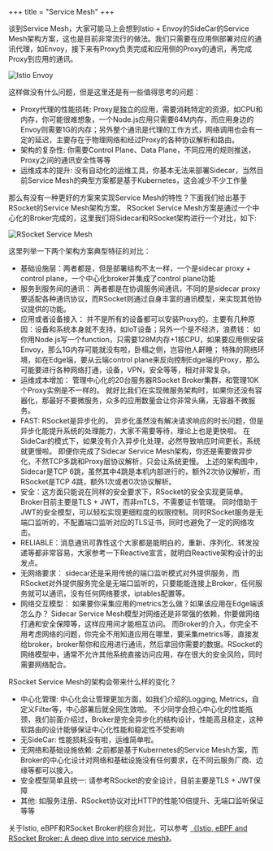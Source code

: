 +++
title = "Service Mesh"
+++

谈到Service Mesh，大家可能马上会想到Istio + Envoy的SideCar的Service Mesh架构方案，这也是目前非常流行的做法。我们只需要在应用侧部署对应的通讯代理，如Envoy，接下来有Proxy负责完成和应用侧的Proxy的通讯，再完成Proxy到应用的通讯。

![Istio Envoy](/images/traffic/istio_envoy.png)

这样做没有什么问题，但是这里还是有一些值得思考的问题：

* Proxy代理的性能损耗: Proxy是独立的应用，需要消耗特定的资源，如CPU和内存，你可能很难想象，一个Node.js应用只需要64M内存，而应用身边的Envoy则需要1G的内存；另外整个通讯是代理的工作方式，网络调用也会有一定的延迟，主要存在于物理网络和经过Proxy的各种协议解析和路由。
* 架构的复杂性: 你需要Control Plane、Data Plane，不同应用的规则推送，Proxy之间的通讯安全性等等
* 运维成本的提升: 没有自动化的运维工具，你基本无法来部署Sidecar，当然目前Service Mesh的典型方案都是基于Kubernetes，这会减少不少工作量

那么有没有一种更好的方案来实现Service Mesh的特性？下面我们给出基于RSocket的Service Mesh架构方案。 RSocket Service Mesh方案是通过一个中心化的Broker完成的，这里我们将Sidecar和RSocket架构进行一个对比，如下:

![RSocket Service Mesh](/images/traffic/sidecar-vs-rsocket.png)

这里列举一下两个架构方案典型特征的对比：

* 基础设施层：两者都是，但是部署结构不太一样，一个是sidecar proxy + control plane，一个中心化broker并集成了control plane功能
* 服务到服务间的通讯： 两者都是在协调服务间通讯，不同的是sidecar proxy要适配各种通讯协议，而RSocket则通过自身丰富的通讯模型，来实现其他协议提供的功能。
* 应用或者设备接入： 并不是所有的设备都可以安装Proxy的，主要有几种原因：设备和系统本身就不支持，如IoT设备；另外一个是不经济，浪费钱： 如你用Node.js写一个function，只需要128M内存+1核CPU，如果要应用侧安装Envoy，那么1G内存可能就没有啦，卧榻之侧，岂容他人鼾睡； 特殊的网络环境，如在Edge端，要从云端control plane来反向控制Edge端的Proxy，那么可能要进行各种网络打通，设备，VPN，安全等等，相对非常复杂。
* 运维成本增加： 管理中心化的20台服务器RSocket Broker集群，和管理10K个Proxy实例是不一样的。 就好比我们在实现微服务架构时，如果你还没有容器化，那最好不要微服务，众多的应用数量会让你非常头痛，无容器不微服务。
* FAST: RSocket是异步化的， 异步化虽然没有解决请求响应的时长问题，但是异步化能提升系统的处理能力，大家不需要等待，理论上也是更快啦。 在SideCar的模式下，如果没有介入异步化处理，必然导致响应时间更长，系统就更慢啦。 即便你完成了Sidecar Service Mesh架构，你还是需要做异步化，不然TCP多跳和Proxy层协议解析，只会让系统更慢。 上述的架构图中，Sidecar是TCP 6跳，虽然其中4跳是本机内部进行的，额外2次协议解析，而RSocket是TCP 4跳，额外1次或者0次协议解析。
* 安全：这方面只能说在同样的安全要求下，RSocket的安全实现更简单。Broker目前主要是TLS + JWT，而非mTLS，不需要证书管理。 同时借助于JWT的安全模型，可以轻松实现更细粒度的权限控制。同时RSocket服务是无端口监听的，不配置端口监听对应的TLS证书，同时也避免了一定的网络攻击。
* RELIABLE：消息通讯可靠性这个大家都是能明白的，重新、序列化、转发投递等都非常容易，大家参考一下Reactive宣言，就明白Reactive架构设计的出发点。
* 无网络要求： sidecar还是采用传统的端口监听模式对外提供服务，而RSocket对外提供服务完全是无端口监听的，只要能能连接上Broker，任何服务就可以通讯，没有任何网络要求，iptables配置等。
* 网络交互模型： 如果要你采集应用的metrics怎么做？如果该应用在Edge端该怎么办？ Sidecar Service Mesh模型对网络还是非常强的依赖，你要做网络打通和安全保障等，这样应用间才能相互访问。 而Broker的介入，你完全不用考虑网络的问题，你完全不用知道应用在哪里，要采集metrics等，直接发给broker，broker帮你和应用进行通讯，然后拿回你需要的数据。RSocket的网络模型中，通常不允许其他系统直接访问应用，存在很大的安全风险，同时需要网络配合。

RSocket Service Mesh的架构会带来什么样的变化？

* 中心化管理: 中心化会让管理更加方面，如我们介绍的Logging, Metrics，自定义Filter等，中心部署后就全网生效啦。 不少同学会担心中心化的性能瓶颈，我们前面介绍过，Broker是完全异步化的结构设计，性能高且稳定，这种软路由的设计能够保证中心化性能和稳定性不受影响
* 无SideCar: 性能损耗没有啦，运维简单啦。
* 无网络和基础设施依赖: 之前都是基于Kubernetes的Service Mesh方案，而Broker的中心化设计对网络和基础设施没有任何要求，在不同云服务厂商、边缘等都可以接入。
* 安全模型简单且统一: 请参考RSocket的安全设计，目前主要是TLS + JWT保障
* 其他: 如服务注册、RSocket协议对比HTTP的性能10倍提升、无端口监听保证等等

关于Istio, eBPF和RSocket Broker的综合对比，可以参考 [《Istio, eBPF and RSocket Broker: A deep dive into service mesh》](https://medium.com/geekculture/istio-ebpf-and-rsocket-broker-a-deep-dive-into-service-mesh-7ec4871d50bb)。

